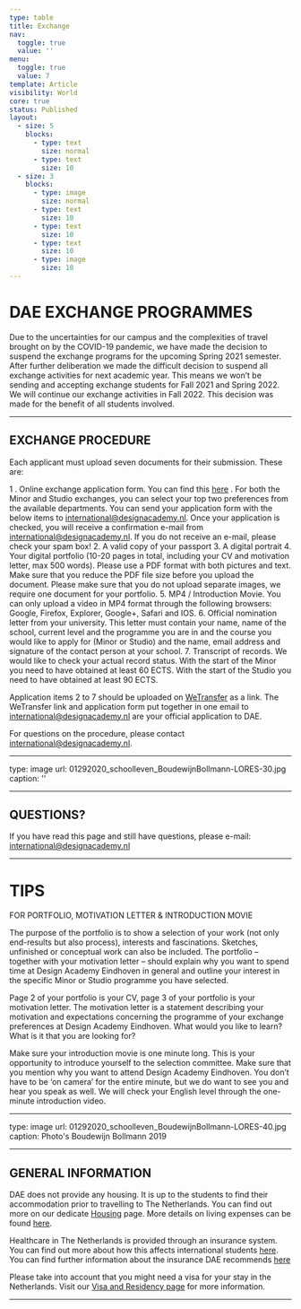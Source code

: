 ```yaml
---
type: table
title: Exchange
nav:
  toggle: true
  value: ''
menu:
  toggle: true
  value: 7
template: Article
visibility: World
core: true
status: Published
layout:
  - size: 5
    blocks:
      - type: text
        size: normal
      - type: text
        size: 10
  - size: 3
    blocks:
      - type: image
        size: normal
      - type: text
        size: 10
      - type: text
        size: 10
      - type: text
        size: 10
      - type: image
        size: 10
---
```


# DAE EXCHANGE PROGRAMMES
Due to the uncertainties for our campus and the complexities of travel brought on by the COVID-19 pandemic, we have made the decision to suspend the exchange programs for the upcoming Spring 2021 semester. After further deliberation we made the difficult decision to suspend all exchange activities for next academic year. This means we won’t be sending and accepting exchange students for Fall 2021 and Spring 2022. We will continue our exchange activities in Fall 2022. This decision was made for the benefit of all students involved.

---

## EXCHANGE PROCEDURE

Each applicant must upload seven documents for their submission.
These are:

 1 . Online exchange application form. You can find this [here](https://intranet.designacademy.nl/Portals/0/www/corporate/Application_Form_Incoming_EXCHANGE_Studio_Spring_2020-2021.pdf) . For both the Minor and Studio exchanges, you can select your top two preferences from the available departments. You can send your application form with the below items to <international@designacademy.nl>. Once your application is checked, you will receive a confirmation e-mail from <international@designacademy.nl>. If you do not receive an e-mail, please check your spam box!
 2. A valid copy of your passport
 3. A digital portrait
 4. Your digital portfolio (10-20 pages in total, including your CV and motivation letter, max 500 words). Please use a PDF format with both pictures and text. Make sure that you reduce the PDF file size before you upload the document. Please make sure that you do not upload separate images, we require one document for your portfolio.
 5. MP4 / Introduction Movie. You can only upload a video in MP4 format through the following browsers: Google, Firefox, Explorer, Google+, Safari and IOS.
 6. Official nomination letter from your university. This letter must contain your name, name of the school, current level and the programme you are in and the course you would like to apply for (Minor or Studio) and the name, email address and signature of the contact person at your school.
 7. Transcript of records. We would like to check your actual record status. With the start of the Minor you need to have obtained at least 60 ECTS. With the start of the Studio you need to have obtained at least 90 ECTS.

Application items 2 to 7 should be uploaded on [WeTransfer](https://www.wetransfer.com) as a link. The WeTransfer link and application form put together in one email to <international@designacademy.nl> are your official application to DAE.

For questions on the procedure, please contact <international@designacademy.nl>.

---

type: image
url: 01292020_schoolleven_BoudewijnBollmann-LORES-30.jpg
caption: ''

---

## QUESTIONS?

If you have read this page and still have questions, please e-mail: <international@designacademy.nl>

---

# TIPS 
FOR PORTFOLIO, MOTIVATION LETTER & INTRODUCTION MOVIE

The purpose of the portfolio is to show a selection of your work (not only end-results but also process), interests and fascinations. Sketches, unfinished or conceptual work can also be included. 
The portfolio – together with your motivation letter – should explain why you want to spend time at Design Academy Eindhoven in general and outline your interest in the specific Minor or Studio programme you have selected. 

Page 2 of your portfolio is your CV, page 3 of your portfolio is your motivation letter. The motivation letter is a statement describing your motivation and expectations concerning the programme of your exchange preferences at Design Academy Eindhoven. What would you like to learn? What is it that you are looking for?

Make sure your introduction movie is one minute long. This is your opportunity to introduce yourself to the selection committee. Make sure that you mention why you want to attend Design Academy Eindhoven. You don’t have to be ‘on camera’ for the entire minute, but we do want to see you and hear you speak as well. We will check your English level through the one-minute introduction video.

---

type: image
url: 01292020_schoolleven_BoudewijnBollmann-LORES-40.jpg
caption: Photo's Boudewijn Bollmann 2019

---

## GENERAL INFORMATION
DAE does not provide any housing. It is up to the students to find their accommodation prior to travelling to The Netherlands. You can find out more on our dedicate [Housing](https://www.designacademy.nl/p/study-at-dae/student-life/housing) page. More details on living expenses can be found [here](https://www.designacademy.nl/p/study-at-dae/student-life/tuition-fees).

Healthcare in The Netherlands is provided through an insurance system. You can find out more about how this affects international students [here](http://www.studyinholland.nl/practical-matters/insurance/healthcare-insurance/healthcare-insurance#private-healthcare-insurance). You can find further information about the insurance DAE recommends [here](https://studentsinsured.com/en)

Please take into account that you might need a visa for your stay in the Netherlands. Visit our [Visa and Residency page](https://phase1.designacademy.nl/p/study-at-dae/student-life/residence-permitvisa-information) for more information.

---
